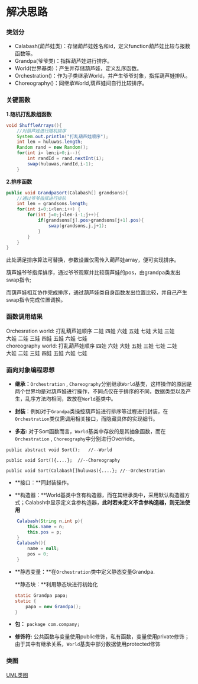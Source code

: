 # 解决思路

### 类划分

* Calabash(葫芦娃类)：存储葫芦娃姓名和id，定义function葫芦娃比较与报数函数等。
* Grandpa(爷爷类)：指挥葫芦娃进行排序。
* World(世界基类)：产生并存储葫芦娃，定义乱序函数。
* Orchestration()：作为子类继承World，并产生爷爷对象，指挥葫芦娃排队。
* Choreography()：同继承World,葫芦娃间自行比较排序。



### 关键函数

**1.随机打乱数组函数**

```java
void ShuffleArrays(){
    //对葫芦娃进行随机排序
    System.out.println("打乱葫芦娃顺序");
    int len = huluwas.length;
    Random rand = new Random();
    for(int i= len;i>0;i--){
        int randId = rand.nextInt(i);
        swap(huluwas,randId,i-1);
    }
```

**2.排序函数**

```java
public void GrandpaSort(Calabash[] grandsons){
    //通过爷爷指挥进行排队
    int len = grandsons.length;
    for(int i=0;i<len;i++) {
        for(int j=0;j<len-i-1;j++){
            if(grandsons[j].pos>grandsons[j+1].pos){
                swap(grandsons,j,j+1);
            }
        }
    }
}
```

此处满足排序算法可替换，参数设置仅需传入葫芦娃array，便可实现排序。

葫芦娃爷爷指挥排序，通过爷爷观察并比较葫芦娃的pos，由grandpa类发出swap指令;

而葫芦娃相互协作完成排序，通过葫芦娃类自身函数发出位置比较，并自己产生swap指令完成位置调换。

### 函数调用结果
Orchesration world:
打乱葫芦娃顺序
二娃 四娃 六娃 五娃 七娃 大娃 三娃  
大娃 二娃 三娃 四娃 五娃 六娃 七娃  
choreography world:
打乱葫芦娃顺序
四娃 六娃 大娃 五娃 三娃 七娃 二娃  
大娃 二娃 三娃 四娃 五娃 六娃 七娃  




### 面向对象编程思想

*  **继承：**`Orchestration` , `Choreography`分别继承`World`基类，这样操作的原因是两个世界均是对葫芦娃进行操作，不同点仅在于排序的不同，数据类型以及产生，乱序方法均相同，故放在`World`基类中。
*  **封装**：例如对于`Grandpa`类操控葫芦娃进行排序等过程进行封装，在`Orchestration`类仅需调用相关接口，而隐藏具体的实现细节。

*  **多态:** 对于Sort函数而言，`World`基类中存放的是其抽象函数，而在`Orchestration` , `Choreography`中分别进行Override。

  `public abstract void Sort();   //--World`

  `public void Sort(){....};  //--Choreography`

  `public void Sort(Calabash[]huluwas){....}; //--Orchestration`

*  **接口：**同封装操作。

*  **构造器：**World基类中含有构造器，而在其继承类中，采用默认构造器方式；Calabsh中显示定义含参构造器，**此时若未定义不含参构造器，则无法使用**

```java
    Calabash(String n,int p){
        this.name = n;
        this.pos = p;
    }
    Calabash(){
        name = null;
        pos = 0;
    }
```

* **静态变量：**在`Orchestration`类中定义静态变量Grandpa.

  **静态块：**利用静态块进行初始化

  ```java
  static Grandpa papa;
  static {
      papa = new Grandpa();
  }
  ```

* **包：** `package com.company;`

* **修饰符:** 公共函数与变量使用public修饰，私有函数，变量使用private修饰；由于其中有继承关系，`World`基类中部分数据使用protected修饰



### 类图

[UML类图](http://www.plantuml.com/plantuml/png/bP1DJiCm48NtFeMNeCeNG2nQiM05bM31Cfeaan_9FzRO1fN27kxKE_KA-2VGA0AahZ9wVlEzl5ax3-I3agoHu1n_CYHRlcTLnMsevTZmgc9iLVIBopYv5x1vU1n2rqdS4C7EPUK1hI5V7ikGEJG-WySC4lm-ACVUsHItfMP0vmdyQFGozZyC1Lrqv-DkayLR0jrQED5l1aDeUW8xxCvcdoWWeGOt9481vFrlETMDfMgaRTSLteIBDj4OPO4myIRS7OnwprOgVew7Z-FXCoMLir-_2R4uoHNlKIE175-pC7VEw_rbD4By58YUJTyJziMGVYI-BnD_Dot3vfurwZOe-GK0)

